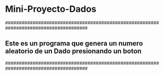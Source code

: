 # Mini-Proyecto-Dados
######################################################################################
## Este es un programa que genera un numero aleatorio de un Dado presionando un boton
######################################################################################
